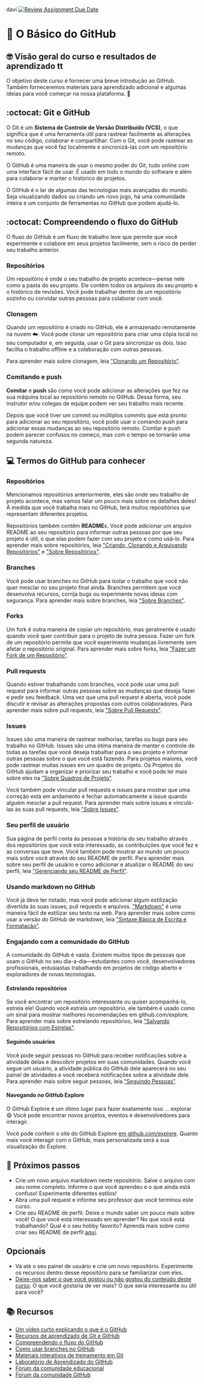 davi [![Review Assignment Due Date](https://classroom.github.com/assets/deadline-readme-button-22041afd0340ce965d47ae6ef1cefeee28c7c493a6346c4f15d667ab976d596c.svg)](https://classroom.github.com/a/OCYjtOgB)
# :wave: O Básico do GitHub 

## 🤓 Visão geral do curso e resultados de aprendizado tt

O objetivo deste curso é fornecer uma breve introdução ao GitHub. Também forneceremos materiais para aprendizado adicional e algumas ideias para você começar na nossa plataforma. 🚀

## :octocat: Git e GitHub

O Git é um **Sistema de Controle de Versão Distribuído (VCS)**, o que significa que é uma ferramenta útil para rastrear facilmente as alterações no seu código, colaborar e compartilhar. Com o Git, você pode rastrear as mudanças que você faz localmente e sincronizá-las com um repositório remoto.

O GitHub é uma maneira de usar o mesmo poder do Git, tudo online com uma interface fácil de usar. É usado em todo o mundo do software e além para colaborar e manter o histórico de projetos.

O GitHub é o lar de algumas das tecnologias mais avançadas do mundo. Seja visualizando dados ou criando um novo jogo, há uma comunidade inteira e um conjunto de ferramentas no GitHub que podem ajudá-lo.

## :octocat: Compreendendo o fluxo do GitHub 

O fluxo do GitHub é um fluxo de trabalho leve que permite que você experimente e colabore em seus projetos facilmente, sem o risco de perder seu trabalho anterior.

### Repositórios

Um repositório é onde o seu trabalho de projeto acontece—pense nele como a pasta do seu projeto. Ele contém todos os arquivos do seu projeto e o histórico de revisões. Você pode trabalhar dentro de um repositório sozinho ou convidar outras pessoas para colaborar com você.

### Clonagem 

Quando um repositório é criado no GitHub, ele é armazenado remotamente na nuvem ☁️. Você pode clonar um repositório para criar uma cópia local no seu computador e, em seguida, usar o Git para sincronizar os dois. Isso facilita o trabalho offline e a colaboração com outras pessoas.

Para aprender mais sobre clonagem, leia ["Clonando um Repositório"](https://docs.github.com/pt/github/creating-cloning-and-archiving-repositories/cloning-a-repository).

### Comitando e push

**Comitar** e **push** são como você pode adicionar as alterações que fez na sua máquina local ao repositório remoto no GitHub. Dessa forma, seu instrutor e/ou colegas de equipe podem ver seu trabalho mais recente.

Depois que você tiver um commit ou múltiplos commits que está pronto para adicionar ao seu repositório, você pode usar o comando push para adicionar essas mudanças ao seu repositório remoto. Comitar e push podem parecer confusos no começo, mas com o tempo se tornarão uma segunda natureza.

## 💻 Termos do GitHub para conhecer 

### Repositórios 
Mencionamos repositórios anteriormente, eles são onde seu trabalho de projeto acontece, mas vamos falar um pouco mais sobre os detalhes deles! À medida que você trabalha mais no GitHub, terá muitos repositórios que representam diferentes projetos.

Repositórios também contêm **README**s. Você pode adicionar um arquivo README ao seu repositório para informar outras pessoas por que seu projeto é útil, o que elas podem fazer com seu projeto e como usá-lo. Para aprender mais sobre repositórios, leia ["Criando, Clonando e Arquivando Repositórios"](https://docs.github.com/pt/github/creating-cloning-and-archiving-repositories/about-repositories) e ["Sobre Repositórios"](https://docs.github.com/pt/github/creating-cloning-and-archiving-repositories/about-repositories).

### Branches
Você pode usar branches no GitHub para isolar o trabalho que você não quer mesclar no seu projeto final ainda. Branches permitem que você desenvolva recursos, corrija bugs ou experimente novas ideias com segurança. Para aprender mais sobre branches, leia ["Sobre Branches"](https://docs.github.com/pt/github/collaborating-with-issues-and-pull-requests/about-branches).

### Forks
Um fork é outra maneira de copiar um repositório, mas geralmente é usado quando você quer contribuir para o projeto de outra pessoa. Fazer um fork de um repositório permite que você experimente mudanças livremente sem afetar o repositório original. Para aprender mais sobre forks, leia ["Fazer um Fork de um Repositório"](https://docs.github.com/pt/github/getting-started-with-github/fork-a-repo).

### Pull requests
Quando estiver trabalhando com branches, você pode usar uma pull request para informar outras pessoas sobre as mudanças que deseja fazer e pedir seu feedback. Uma vez que uma pull request é aberta, você pode discutir e revisar as alterações propostas com outros colaboradores. Para aprender mais sobre pull requests, leia ["Sobre Pull Requests"](https://docs.github.com/pt/github/collaborating-with-issues-and-pull-requests/about-pull-requests).

### Issues
Issues são uma maneira de rastrear melhorias, tarefas ou bugs para seu trabalho no GitHub. Issues são uma ótima maneira de manter o controle de todas as tarefas que você deseja trabalhar para o seu projeto e informar outras pessoas sobre o que você está fazendo. Para projetos maiores, você pode rastrear muitas issues em um quadro de projeto. Os Projetos do GitHub ajudam a organizar e priorizar seu trabalho e você pode ler mais sobre eles na ["Sobre Quadros de Projeto"](https://docs.github.com/pt/github/managing-your-work-on-github/about-project-boards).

Você também pode vincular pull requests e issues para mostrar que uma correção está em andamento e fechar automaticamente a issue quando alguém mesclar a pull request. Para aprender mais sobre issues e vinculá-las às suas pull requests, leia ["Sobre Issues"](https://docs.github.com/pt/github/managing-your-work-on-github/about-issues).

### Seu perfil de usuário
Sua página de perfil conta às pessoas a história do seu trabalho através dos repositórios que você está interessado, as contribuições que você fez e as conversas que teve. Você também pode mostrar ao mundo um pouco mais sobre você através do seu README de perfil. Para aprender mais sobre seu perfil de usuário e como adicionar e atualizar o README do seu perfil, leia ["Gerenciando seu README de Perfil"](https://docs.github.com/pt/github/setting-up-and-managing-your-github-profile/managing-your-profile-readme).

### Usando markdown no GitHub 
Você já deve ter notado, mas você pode adicionar algum estilização divertida às suas issues, pull requests e arquivos. ["Markdown"](https://guides.github.com/features/mastering-markdown/) é uma maneira fácil de estilizar seu texto na web. Para aprender mais sobre como usar a versão do GitHub de markdown, leia ["Sintaxe Básica de Escrita e Formatação"](https://docs.github.com/pt/github/writing-on-github/basic-writing-and-formatting-syntax).

### Engajando com a comunidade do GitHub
A comunidade do GitHub é vasta. Existem muitos tipos de pessoas que usam o GitHub no seu dia-a-dia—estudantes como você, desenvolvedores profissionais, entusiastas trabalhando em projetos de código aberto e exploradores de novas tecnologias.

#### Estrelando repositórios 
Se você encontrar um repositório interessante ou quiser acompanhá-lo, estrela ele! Quando você estrela um repositório, ele também é usado como um sinal para mostrar melhores recomendações em github.com/explore. Para aprender mais sobre estrelando repositórios, leia ["Salvando Repositórios com Estrelas"](https://docs.github.com/pt/github/getting-started-with-github/saving-repositories-with-stars).

#### Seguindo usuários 
Você pode seguir pessoas no GitHub para receber notificações sobre a atividade delas e descobrir projetos em suas comunidades. Quando você segue um usuário, a atividade pública do GitHub dele aparecerá no seu painel de atividades e você receberá notificações sobre a atividade dele. Para aprender mais sobre seguir pessoas, leia ["Seguindo Pessoas"](https://docs.github.com/pt/github/getting-started-with-github/following-people).

#### Navegando no GitHub Explore 
O GitHub Explore é um ótimo lugar para fazer exatamente isso ... explorar :smile: Você pode encontrar novos projetos, eventos e desenvolvedores para interagir.

Você pode conferir o site do GitHub Explore [em github.com/explore](https://github.com/explore). Quanto mais você interagir com o GitHub, mais personalizada será a sua visualização do Explore.

## 📝 Próximos passos
* Crie um novo arquivo markdown neste repositório. Salve o arquivo com seu nome completo. Informe o que você aprendeu e o que ainda está confuso! Experimente diferentes estilos!
* Abra uma pull request e informe seu professor que você terminou este curso.
* Crie seu README de perfil. Deixe o mundo saber um pouco mais sobre você! O que você está interessado em aprender? No que você está trabalhando? Qual é o seu hobby favorito? Aprenda mais sobre como criar seu README de perfil [aqui](https://docs.github.com/pt/github/setting-up-and-managing-your-github-profile/managing-your-profile-readme).

## Opcionais
* Vá até o seu painel de usuário e crie um novo repositório. Experimente os recursos dentro desse repositório para se familiarizar com eles.
* [Deixe-nos saber o que você gostou ou não gostou do conteúdo deste curso](https://support.github.com/contact/education). O que você gostaria de ver mais? O que seria interessante ou útil para você?

## 📚  Recursos 
* [Um vídeo curto explicando o que é o GitHub](https://www.youtube.com/watch?v=w3jLJU7DT5E&feature=youtu.be) 
* [Recursos de aprendizado de Git e GitHub](https://docs.github.com/pt/github/getting-started-with-github/git-and-github-learning-resources) 
* [Compreendendo o fluxo do GitHub](https://guides.github.com/introduction/flow/)
* [Como usar branches no GitHub](https://www.youtube.com/watch?v=H5GJfcp3p4Q&feature=youtu.be)
* [Materiais interativos de treinamento em Git](https://githubtraining.github.io/training-manual/#/01_getting_ready_for_class)
* [Laboratório de Aprendizado do GitHub](https://lab.github.com/)
* [Fórum da comunidade educacional](https://education.github.community/)
* [Fórum da comunidade GitHub](https://github.community/)

